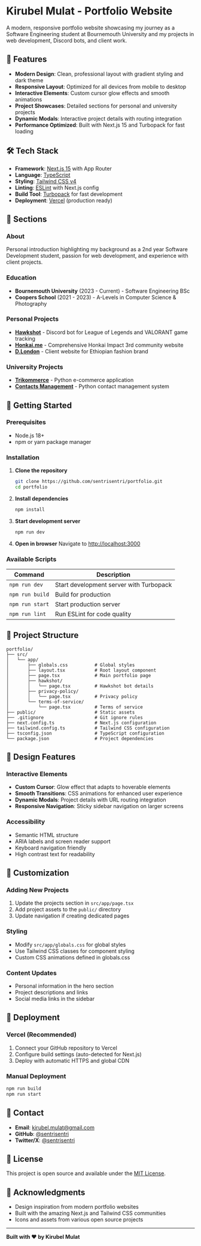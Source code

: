 # Kirubel Mulat - Portfolio Website

A modern, responsive portfolio website showcasing my journey as a Software Engineering student at Bournemouth University and my projects in web development, Discord bots, and client work.


## 🚀 Features

- **Modern Design**: Clean, professional layout with gradient styling and dark theme
- **Responsive Layout**: Optimized for all devices from mobile to desktop
- **Interactive Elements**: Custom cursor glow effects and smooth animations
- **Project Showcases**: Detailed sections for personal and university projects
- **Dynamic Modals**: Interactive project details with routing integration
- **Performance Optimized**: Built with Next.js 15 and Turbopack for fast loading

## 🛠️ Tech Stack

- **Framework**: [Next.js 15](https://nextjs.org/) with App Router
- **Language**: [TypeScript](https://www.typescriptlang.org/)
- **Styling**: [Tailwind CSS v4](https://tailwindcss.com/)
- **Linting**: [ESLint](https://eslint.org/) with Next.js config
- **Build Tool**: [Turbopack](https://turbo.build/pack) for fast development
- **Deployment**: [Vercel](https://vercel.com/) (production ready)

## 🎯 Sections

### About
Personal introduction highlighting my background as a 2nd year Software Development student, passion for web development, and experience with client projects.

### Education
- **Bournemouth University** (2023 - Current) - Software Engineering BSc
- **Coopers School** (2021 - 2023) - A-Levels in Computer Science & Photography

### Personal Projects
- **[Hawkshot](/)** - Discord bot for League of Legends and VALORANT game tracking
- **[Honkai.me](https://honkai.me)** - Comprehensive Honkai Impact 3rd community website
- **[D.London](https://d-london.com)** - Client website for Ethiopian fashion brand

### University Projects
- **[Trikommerce](https://github.com/sentrisentri/Trikommerce-Project)** - Python e-commerce application
- **[Contacts Management](https://github.com/sentrisentri/contacts)** - Python contact management system

## 🚀 Getting Started

### Prerequisites
- Node.js 18+ 
- npm or yarn package manager

### Installation

1. **Clone the repository**
   ```bash
   git clone https://github.com/sentrisentri/portfolio.git
   cd portfolio
   ```

2. **Install dependencies**
   ```bash
   npm install
   ```

3. **Start development server**
   ```bash
   npm run dev
   ```

4. **Open in browser**
   Navigate to [http://localhost:3000](http://localhost:3000)

### Available Scripts

| Command | Description |
|---------|-------------|
| `npm run dev` | Start development server with Turbopack |
| `npm run build` | Build for production |
| `npm run start` | Start production server |
| `npm run lint` | Run ESLint for code quality |

## 📁 Project Structure

```
portfolio/
├── src/
│   └── app/
│       ├── globals.css          # Global styles
│       ├── layout.tsx           # Root layout component
│       ├── page.tsx             # Main portfolio page
│       ├── hawkshot/
│       │   └── page.tsx         # Hawkshot bot details
│       ├── privacy-policy/
│       │   └── page.tsx         # Privacy policy
│       └── terms-of-service/
│           └── page.tsx         # Terms of service
├── public/                      # Static assets
├── .gitignore                   # Git ignore rules
├── next.config.ts               # Next.js configuration
├── tailwind.config.ts           # Tailwind CSS configuration
├── tsconfig.json                # TypeScript configuration
└── package.json                 # Project dependencies
```

## 🎨 Design Features

### Interactive Elements
- **Custom Cursor**: Glow effect that adapts to hoverable elements
- **Smooth Transitions**: CSS animations for enhanced user experience
- **Dynamic Modals**: Project details with URL routing integration
- **Responsive Navigation**: Sticky sidebar navigation on larger screens

### Accessibility
- Semantic HTML structure
- ARIA labels and screen reader support
- Keyboard navigation friendly
- High contrast text for readability

## 🔧 Customization

### Adding New Projects
1. Update the projects section in `src/app/page.tsx`
2. Add project assets to the `public/` directory
3. Update navigation if creating dedicated pages

### Styling
- Modify `src/app/globals.css` for global styles
- Use Tailwind CSS classes for component styling
- Custom CSS animations defined in globals.css

### Content Updates
- Personal information in the hero section
- Project descriptions and links
- Social media links in the sidebar

## 🚀 Deployment

### Vercel (Recommended)
1. Connect your GitHub repository to Vercel
2. Configure build settings (auto-detected for Next.js)
3. Deploy with automatic HTTPS and global CDN

### Manual Deployment
```bash
npm run build
npm run start
```

## 📧 Contact

- **Email**: [kirubel.mulat@gmail.com](mailto:kirubel.mulat@gmail.com)
- **GitHub**: [@sentrisentri](https://github.com/sentrisentri)
- **Twitter/X**: [@sentrisentri](https://x.com/sentrisentri)

## 📄 License

This project is open source and available under the [MIT License](LICENSE).

## 🙏 Acknowledgments

- Design inspiration from modern portfolio websites
- Built with the amazing Next.js and Tailwind CSS communities
- Icons and assets from various open source projects

---

**Built with ❤️ by Kirubel Mulat**